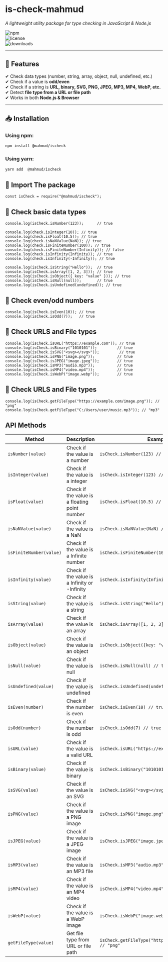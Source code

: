 # is-check-mahmud  
*A lightweight utility package for type checking in JavaScript & Node.js*  

![npm](https://img.shields.io/npm/v/is-check-mahmud?color=blue)  
![license](https://img.shields.io/github/license/SeiamAlMahmud/is-check-mahmud)  
![downloads](https://img.shields.io/npm/dt/is-check-mahmud)  

---

## 📌 Features  
✔ Check data types (number, string, array, object, null, undefined, etc.)  
✔ Check if a value is **odd/even**  
✔ Check if a string is **URL, binary, SVG, PNG, JPEG, MP3, MP4, WebP, etc.**  
✔ Detect **file type from a URL or file path**  
✔ Works in both **Node.js & Browser**  

---

## 📥 Installation  

### Using npm:  
```sh
npm install @mahmud/ischeck 
```
### Using yarn:  
```sh
yarn add  @mahmud/ischeck
```

## 📌 Import The package  
```
const isCheck = require("@mahmud/ischeck");
```
## 📌 Check basic data types 
```
console.log(isCheck.isNumber(123));      // true

console.log(check.isInteger(10)); // true
console.log(check.isFloat(10.5)); // true
console.log(check.isNaNValue(NaN)); // true
console.log(check.isFiniteNumber(100)); // true
console.log(check.isFiniteNumber(Infinity)); // false
console.log(check.isInfinity(Infinity)); // true
console.log(check.isInfinity(-Infinity)); // true

```
```
console.log(isCheck.isString("Hello"));  // true
console.log(isCheck.isArray([1, 2, 3])); // true
console.log(isCheck.isObject({ key: "value" })); // true
console.log(isCheck.isNull(null));       // true
console.log(isCheck.isUndefined(undefined)); // true

```

## 📌 Check even/odd numbers
```
console.log(isCheck.isEven(10)); // true
console.log(isCheck.isOdd(7));   // true
```

## 📌 Check URLS and File types
```
console.log(isCheck.isURL("https://example.com")); // true
console.log(isCheck.isBinary("1010101"));         // true
console.log(isCheck.isSVG("<svg></svg>"));         // true
console.log(isCheck.isPNG("image.png"));          // true
console.log(isCheck.isJPEG("image.jpeg"));        // true
console.log(isCheck.isMP3("audio.mp3"));          // true
console.log(isCheck.isMP4("video.mp4"));          // true
console.log(isCheck.isWebP("image.webp"));        // true
```
## 📌 Check URLS and File types
```
console.log(isCheck.getFileType("https://example.com/image.png")); // "png"
console.log(isCheck.getFileType("C:/Users/user/music.mp3")); // "mp3"

```

## API Methods
| Method                | Description                                                      | Example Usage                                            |
|-----------------------|------------------------------------------------------------------|----------------------------------------------------------|
| `isNumber(value)`      | Check if the value is a number                                   | `isCheck.isNumber(123) // true`                           |
| `isInteger(value)`      | Check if the value is a integer                                   | `isCheck.isInteger(123) // true`                           |
| `isFloat(value)`      | Check if the value is a floating point number                                   | `isCheck.isFloat(10.5) // true`                           |
| `isNaNValue(value)`      | Check if the value is a NaN                                   | `isCheck.isNaNValue(NaN) // true`                           |
| `isFiniteNumber(value)`      | Check if the value is a Infinite number                                   | `isCheck.isFiniteNumber(100) // true`                           |
| `isInfinity(value)`      | Check if the value is a Infinity or -Infinity                                   | `isCheck.isInfinity(Infinity) // true`                           |
| `isString(value)`      | Check if the value is a string                                   | `isCheck.isString("Hello") // true`                       |
| `isArray(value)`       | Check if the value is an array                                   | `isCheck.isArray([1, 2, 3]) // true`                      |
| `isObject(value)`      | Check if the value is an object                                  | `isCheck.isObject({key: "value"}) // true`                |
| `isNull(value)`        | Check if the value is null                                       | `isCheck.isNull(null) // true`                            |
| `isUndefined(value)`   | Check if the value is undefined                                  | `isCheck.isUndefined(undefined) // true`                  |
| `isEven(number)`       | Check if the number is even                                      | `isCheck.isEven(10) // true`                              |
| `isOdd(number)`        | Check if the number is odd                                       | `isCheck.isOdd(7) // true`                                |
| `isURL(value)`         | Check if the value is a valid URL                                | `isCheck.isURL("https://example.com") // true`            |
| `isBinary(value)`      | Check if the value is binary                                     | `isCheck.isBinary("1010101") // true`                     |
| `isSVG(value)`         | Check if the value is an SVG                                     | `isCheck.isSVG("<svg></svg>") // true`                     |
| `isPNG(value)`         | Check if the value is a PNG image                                | `isCheck.isPNG("image.png") // true`                      |
| `isJPEG(value)`        | Check if the value is a JPEG image                               | `isCheck.isJPEG("image.jpeg") // true`                    |
| `isMP3(value)`         | Check if the value is an MP3 file                                | `isCheck.isMP3("audio.mp3") // true`                      |
| `isMP4(value)`         | Check if the value is an MP4 video                               | `isCheck.isMP4("video.mp4") // true`                      |
| `isWebP(value)`        | Check if the value is a WebP image                               | `isCheck.isWebP("image.webp") // true`                    |
| `getFileType(value)`   | Get file type from URL or file path                              | `isCheck.getFileType("https://example.com/image.png") // "png"` |